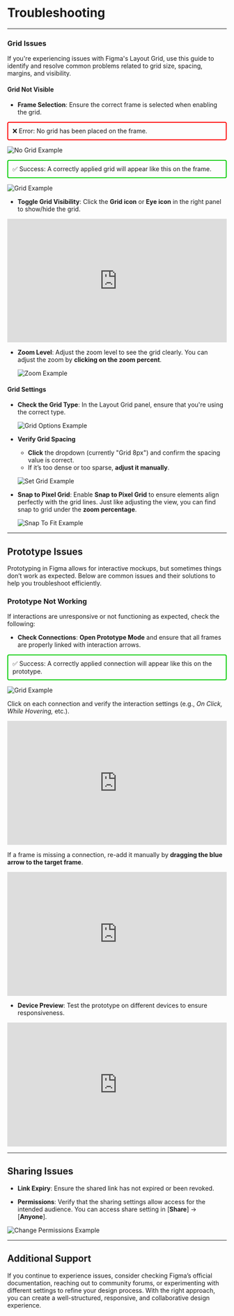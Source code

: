 # Troubleshooting

---

### Grid Issues

If you're experiencing issues with Figma's Layout Grid, use this guide to identify and resolve common problems related to grid size, spacing, margins, and visibility.

#### Grid Not Visible

- **Frame Selection**: Ensure the correct frame is selected when enabling the grid.

<div style="border: 2px solid #ff0000; padding: 10px; margin: 10px 0; border-radius: 4px;">
❌ Error: No grid has been placed on the frame.
</div>

![No Grid Example](images/framenogrid.png)

<div style="border: 2px solid #00cc00; padding: 10px; margin: 10px 0; border-radius: 4px;">
✅ Success: A correctly applied grid will appear like this on the frame.
</div>

![Grid Example](images/framegrid.png)

- **Toggle Grid Visibility**: Click the **Grid icon** or **Eye icon** in the right panel to show/hide the grid.

<div style="position:relative; width:100%; height:0px; padding-bottom:56.098%"><iframe allow="fullscreen;autoplay" allowfullscreen height="100%" src="https://streamable.com/e/xalv62?autoplay=1" width="100%" style="border:none; width:100%; height:100%; position:absolute; left:0px; top:0px; overflow:hidden;"></iframe></div>

- **Zoom Level**: Adjust the zoom level to see the grid clearly. You can adjust the zoom by **clicking on the zoom percent**.

  ![Zoom Example](images/zoom.png)

#### Grid Settings

- **Check the Grid Type**: In the Layout Grid panel, ensure that you're using the correct type.

  ![Grid Options Example](images/grid_options.png)

- **Verify Grid Spacing**

  - **Click** the dropdown (currently "Grid 8px") and confirm the spacing value is correct.
  - If it’s too dense or too sparse, **adjust it manually**.

  ![Set Grid Example](images/layoutgrid.png)

- **Snap to Pixel Grid**: Enable **Snap to Pixel Grid** to ensure elements align perfectly with the grid lines. Just like adjusting the view, you can find snap to grid under the **zoom percentage**.

  ![Snap To Fit Example](images/snaptofit.png)

---

## Prototype Issues

Prototyping in Figma allows for interactive mockups, but sometimes things don’t work as expected. Below are common issues and their solutions to help you troubleshoot efficiently.

### Prototype Not Working

If interactions are unresponsive or not functioning as expected, check the following:

- **Check Connections**: **Open Prototype Mode** and ensure that all frames are properly linked with interaction arrows.
<div style="border: 2px solid #00cc00; padding: 10px; margin: 10px 0; border-radius: 4px;">
✅ Success: A correctly applied connection will appear like this on the prototype.
</div>

![Grid Example](images/connection.png)

Click on each connection and verify the interaction settings (e.g., _On Click,_ _While Hovering,_ etc.).

<div style="position:relative; width:100%; height:0px; padding-bottom:56.250%"><iframe allow="fullscreen;autoplay" allowfullscreen height="100%" src="https://streamable.com/e/u26e4g?autoplay=1" width="100%" style="border:none; width:100%; height:100%; position:absolute; left:0px; top:0px; overflow:hidden;"></iframe></div>

If a frame is missing a connection, re-add it manually by **dragging the blue arrow to the target frame**.

<div style="position:relative; width:100%; height:0px; padding-bottom:56.250%"><iframe allow="fullscreen;autoplay" allowfullscreen height="100%" src="https://streamable.com/e/2jqi9d?autoplay=1&muted=1" width="100%" style="border:none; width:100%; height:100%; position:absolute; left:0px; top:0px; overflow:hidden;"></iframe></div>

- **Device Preview**: Test the prototype on different devices to ensure responsiveness.

<div style="position:relative; width:100%; height:0px; padding-bottom:56.250%"><iframe allow="fullscreen;autoplay" allowfullscreen height="100%" src="https://streamable.com/e/r9u6tw?autoplay=1&muted=1" width="100%" style="border:none; width:100%; height:100%; position:absolute; left:0px; top:0px; overflow:hidden;"></iframe></div>

---

## Sharing Issues

- **Link Expiry**: Ensure the shared link has not expired or been revoked.

- **Permissions**: Verify that the sharing settings allow access for the intended audience. You can access share setting in [**Share**] -> [**Anyone**].

![Change Permissions Example](images/permissions.png)

---

## Additional Support

If you continue to experience issues, consider checking Figma’s official documentation, reaching out to community forums, or experimenting with different settings to refine your design process. With the right approach, you can create a well-structured, responsive, and collaborative design experience.
